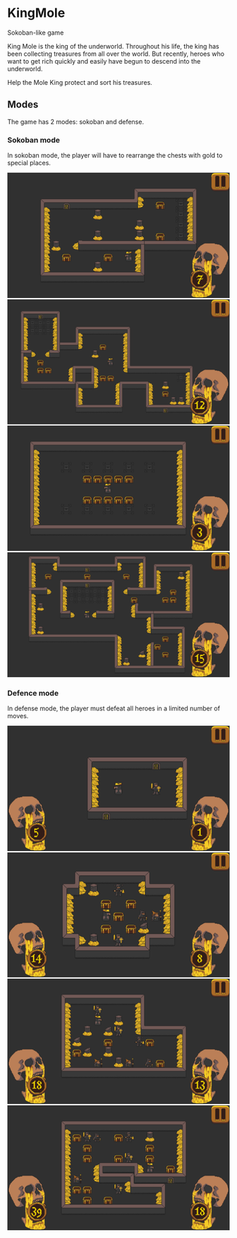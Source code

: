 # KingMole
Sokoban-like game

King Mole is the king of the underworld. Throughout his life, the king has been collecting treasures from all over the world. But recently, 
heroes who want to get rich quickly and easily have begun to descend into the underworld.

Help the Mole King protect and sort his treasures.

## Modes
The game has 2 modes: sokoban and defense.

### Sokoban mode
In sokoban mode, the player will have to rearrange the chests with gold to special places.

![](images/image5.png)
![](images/image6.png)
![](images/image7.png)
![](images/image8.png)

### Defence mode
In defense mode, the player must defeat all heroes in a limited number of moves.

![](images/image1.png)
![](images/image2.png)
![](images/image3.png)
![](images/image4.png)
